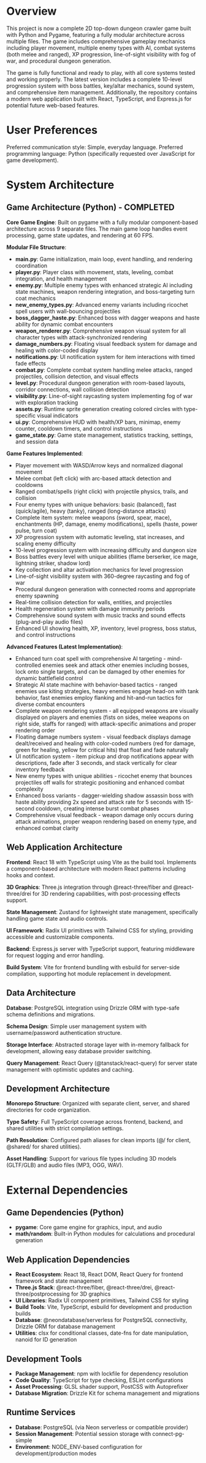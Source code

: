 # Overview

This project is now a complete 2D top-down dungeon crawler game built with Python and Pygame, featuring a fully modular architecture across multiple files. The game includes comprehensive gameplay mechanics including player movement, multiple enemy types with AI, combat systems (both melee and ranged), XP progression, line-of-sight visibility with fog of war, and procedural dungeon generation.

The game is fully functional and ready to play, with all core systems tested and working properly. The latest version includes a complete 10-level progression system with boss battles, key/altar mechanics, sound system, and comprehensive item management. Additionally, the repository contains a modern web application built with React, TypeScript, and Express.js for potential future web-based features.

# User Preferences

Preferred communication style: Simple, everyday language.
Preferred programming language: Python (specifically requested over JavaScript for game development).

# System Architecture

## Game Architecture (Python) - COMPLETED

**Core Game Engine**: Built on pygame with a fully modular component-based architecture across 9 separate files. The main game loop handles event processing, game state updates, and rendering at 60 FPS.

**Modular File Structure**:
- **main.py**: Game initialization, main loop, event handling, and rendering coordination
- **player.py**: Player class with movement, stats, leveling, combat integration, and health management
- **enemy.py**: Multiple enemy types with enhanced strategic AI including state machines, weapon rendering integration, and boss-targeting turn coat mechanics
- **new_enemy_types.py**: Advanced enemy variants including ricochet spell users with wall-bouncing projectiles
- **boss_dagger_haste.py**: Enhanced boss with dagger weapons and haste ability for dynamic combat encounters
- **weapon_renderer.py**: Comprehensive weapon visual system for all character types with attack-synchronized rendering
- **damage_numbers.py**: Floating visual feedback system for damage and healing with color-coded display
- **notifications.py**: UI notification system for item interactions with timed fade effects
- **combat.py**: Complete combat system handling melee attacks, ranged projectiles, collision detection, and visual effects
- **level.py**: Procedural dungeon generation with room-based layouts, corridor connections, wall collision detection
- **visibility.py**: Line-of-sight raycasting system implementing fog of war with exploration tracking
- **assets.py**: Runtime sprite generation creating colored circles with type-specific visual indicators
- **ui.py**: Comprehensive HUD with health/XP bars, minimap, enemy counter, cooldown timers, and control instructions
- **game_state.py**: Game state management, statistics tracking, settings, and session data

**Game Features Implemented**:
- Player movement with WASD/Arrow keys and normalized diagonal movement
- Melee combat (left click) with arc-based attack detection and cooldowns
- Ranged combat/spells (right click) with projectile physics, trails, and collision
- Four enemy types with unique behaviors: basic (balanced), fast (quick/agile), heavy (tanky), ranged (long-distance attacks)
- Complete item system: melee weapons (sword, spear, mace), enchantments (HP, damage, enemy modifications), spells (haste, power pulse, turn coat)
- XP progression system with automatic leveling, stat increases, and scaling enemy difficulty
- 10-level progression system with increasing difficulty and dungeon size
- Boss battles every level with unique abilities (flame berserker, ice mage, lightning striker, shadow lord)
- Key collection and altar activation mechanics for level progression
- Line-of-sight visibility system with 360-degree raycasting and fog of war
- Procedural dungeon generation with connected rooms and appropriate enemy spawning
- Real-time collision detection for walls, entities, and projectiles
- Health regeneration system with damage immunity periods
- Comprehensive sound system with music tracks and sound effects (plug-and-play audio files)
- Enhanced UI showing health, XP, inventory, level progress, boss status, and control instructions

**Advanced Features (Latest Implementation)**:
- Enhanced turn coat spell with comprehensive AI targeting - mind-controlled enemies seek and attack other enemies including bosses, lock onto single targets, and can be damaged by other enemies for dynamic battlefield control
- Strategic AI state machine with behavior-based tactics - ranged enemies use kiting strategies, heavy enemies engage head-on with tank behavior, fast enemies employ flanking and hit-and-run tactics for diverse combat encounters
- Complete weapon rendering system - all equipped weapons are visually displayed on players and enemies (fists on sides, melee weapons on right side, staffs for ranged) with attack-specific animations and proper rendering order
- Floating damage numbers system - visual feedback displays damage dealt/received and healing with color-coded numbers (red for damage, green for healing, yellow for critical hits) that float and fade naturally
- UI notification system - item pickup and drop notifications appear with descriptions, fade after 3 seconds, and stack vertically for clear inventory feedback
- New enemy types with unique abilities - ricochet enemy that bounces projectiles off walls for strategic positioning and enhanced combat complexity
- Enhanced boss variants - dagger-wielding shadow assassin boss with haste ability providing 2x speed and attack rate for 5 seconds with 15-second cooldown, creating intense burst combat phases
- Comprehensive visual feedback - weapon damage only occurs during attack animations, proper weapon rendering based on enemy type, and enhanced combat clarity

## Web Application Architecture

**Frontend**: React 18 with TypeScript using Vite as the build tool. Implements a component-based architecture with modern React patterns including hooks and context.

**3D Graphics**: Three.js integration through @react-three/fiber and @react-three/drei for 3D rendering capabilities, with post-processing effects support.

**State Management**: Zustand for lightweight state management, specifically handling game state and audio controls.

**UI Framework**: Radix UI primitives with Tailwind CSS for styling, providing accessible and customizable components.

**Backend**: Express.js server with TypeScript support, featuring middleware for request logging and error handling.

**Build System**: Vite for frontend bundling with esbuild for server-side compilation, supporting hot module replacement in development.

## Data Architecture

**Database**: PostgreSQL integration using Drizzle ORM with type-safe schema definitions and migrations.

**Schema Design**: Simple user management system with username/password authentication structure.

**Storage Interface**: Abstracted storage layer with in-memory fallback for development, allowing easy database provider switching.

**Query Management**: React Query (@tanstack/react-query) for server state management with optimistic updates and caching.

## Development Architecture

**Monorepo Structure**: Organized with separate client, server, and shared directories for code organization.

**Type Safety**: Full TypeScript coverage across frontend, backend, and shared utilities with strict compilation settings.

**Path Resolution**: Configured path aliases for clean imports (@/ for client, @shared/ for shared utilities).

**Asset Handling**: Support for various file types including 3D models (GLTF/GLB) and audio files (MP3, OGG, WAV).

# External Dependencies

## Game Dependencies (Python)
- **pygame**: Core game engine for graphics, input, and audio
- **math/random**: Built-in Python modules for calculations and procedural generation

## Web Application Dependencies
- **React Ecosystem**: React 18, React DOM, React Query for frontend framework and state management
- **Three.js Stack**: @react-three/fiber, @react-three/drei, @react-three/postprocessing for 3D graphics
- **UI Libraries**: Radix UI component primitives, Tailwind CSS for styling
- **Build Tools**: Vite, TypeScript, esbuild for development and production builds
- **Database**: @neondatabase/serverless for PostgreSQL connectivity, Drizzle ORM for database management
- **Utilities**: clsx for conditional classes, date-fns for date manipulation, nanoid for ID generation

## Development Tools
- **Package Management**: npm with lockfile for dependency resolution
- **Code Quality**: TypeScript for type checking, ESLint configurations
- **Asset Processing**: GLSL shader support, PostCSS with Autoprefixer
- **Database Migration**: Drizzle Kit for schema management and migrations

## Runtime Services
- **Database**: PostgreSQL (via Neon serverless or compatible provider)
- **Session Management**: Potential session storage with connect-pg-simple
- **Environment**: NODE_ENV-based configuration for development/production modes